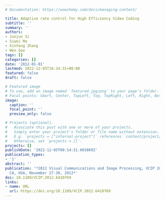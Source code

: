 ```yaml
---
# Documentation: https://wowchemy.com/docs/managing-content/

title: Adaptive rate control for High Efficiency Video Coding
subtitle: ''
summary: ''
authors:
- Junjun Si
- Siwei Ma
- Xinfeng Zhang
- Wen Gao
tags: []
categories: []
date: '2012-01-01'
lastmod: 2022-12-05T16:14:31+08:00
featured: false
draft: false

# Featured image
# To use, add an image named `featured.jpg/png` to your page's folder.
# Focal points: Smart, Center, TopLeft, Top, TopRight, Left, Right, BottomLeft, Bottom, BottomRight.
image:
  caption: ''
  focal_point: ''
  preview_only: false

# Projects (optional).
#   Associate this post with one or more of your projects.
#   Simply enter your project's folder or file name without extension.
#   E.g. `projects = ["internal-project"]` references `content/project/deep-learning/index.md`.
#   Otherwise, set `projects = []`.
projects: []
publishDate: '2022-12-05T08:14:31.603869Z'
publication_types:
- '1'
abstract: ''
publication: '*2012 Visual Communications and Image Processing, VCIP 2012, San Diego,
  CA, USA, November 27-30, 2012*'
doi: 10.1109/VCIP.2012.6410769
links:
- name: URL
  url: https://doi.org/10.1109/VCIP.2012.6410769
---
```

